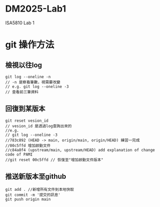 # DM2025-Lab1

ISA5810 Lab 1
# git 操作方法
## 檢視以往log 
```terminal
git log --oneline -n
// -n 是察看筆數，視需要改變
// e.g. git log --oneline -3
// 查看前三筆資料
```
## 回復到某版本
```terminal
git reset vesion_id
// vesion_id 是透過log查詢出來的
//e.g.
// git log --oneline -3
//783c892 (HEAD -> main, origin/main, origin/HEAD) 練習一完成
//00c5ffd 增加啟動文件
//c84a8f4 (upstream/main, upstream/HEAD) add explanation of change code of PAMI
//git reset 00c5ffd // 恢復至"增加啟動文件版本"

```
## 推送新版本至github
```terminal
git add . //新增所有文件到本地快取
git commit -m '提交的訊息'
git push origin main
```